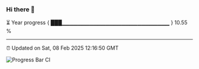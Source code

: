 ### Hi there 👋

⏳ Year progress { ███▁▁▁▁▁▁▁▁▁▁▁▁▁▁▁▁▁▁▁▁▁▁▁▁▁▁▁ } 10.55 %

---

⏰ Updated on Sat, 08 Feb 2025 12:16:50 GMT

![Progress Bar CI](https://github.com/Shyam-Makwana/GitHub-Actions-Demo/workflows/Progress%20Bar%20CI/badge.svg)
